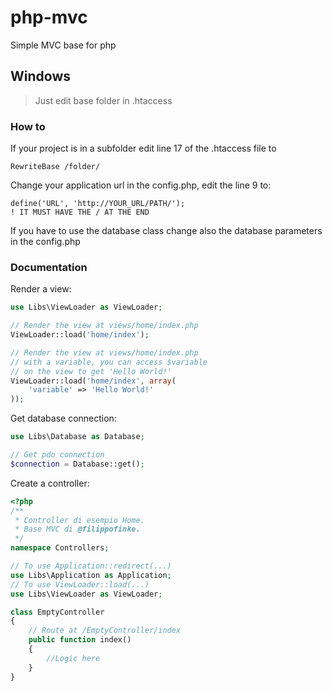 # php-mvc
Simple MVC base for php

## Windows
> Just edit base folder in .htaccess

### How to 

If your project is in a subfolder edit line 17 of the .htaccess file to
```
RewriteBase /folder/
```

Change your application url in the config.php, edit the line 9 to:
```
define('URL', 'http://YOUR_URL/PATH/');
! IT MUST HAVE THE / AT THE END
```
If you have to use the database class change also the database parameters in the config.php

### Documentation

Render a view:
```php
use Libs\ViewLoader as ViewLoader;

// Render the view at views/home/index.php
ViewLoader::load('home/index');

// Render the view at views/home/index.php 
// with a variable, you can access $variable 
// on the view to get 'Hello World!'
ViewLoader::load('home/index', array(
    'variable' => 'Hello World!'
));
```

Get database connection:
```php
use Libs\Database as Database;

// Get pdo connection
$connection = Database::get();
```

Create a controller:
```php
<?php
/**
 * Controller di esempio Home.
 * Base MVC di @filippofinke.
 */
namespace Controllers;

// To use Application::redirect(...)
use Libs\Application as Application;
// To use ViewLoader::load(...)
use Libs\ViewLoader as ViewLoader;

class EmptyController
{
    // Route at /EmptyController/index
    public function index()
    {
        //Logic here
    }
}
```